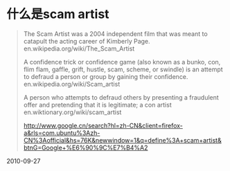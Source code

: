 # 什么是scam artist


> The Scam Artist was a 2004 independent film that was meant to catapult the acting career of Kimberly Page.
> en.wikipedia.org/wiki/The_Scam_Artist
> 
> A confidence trick or confidence game (also known as a bunko, con, flim flam, gaffle, grift, hustle, scam, scheme, or swindle) is an attempt to defraud a person or group by gaining their confidence.
> en.wikipedia.org/wiki/Scam_artist
> 
> A person who attempts to defraud others by presenting a fraudulent offer and pretending that it is legitimate; a con artist
> en.wiktionary.org/wiki/scam_artist
> 
> http://www.google.cn/search?hl=zh-CN&client=firefox-a&rls=com.ubuntu%3Azh-CN%3Aofficial&hs=76K&newwindow=1&q=define%3A+scam+artist&btnG=Google+%E6%90%9C%E7%B4%A2



2010-09-27